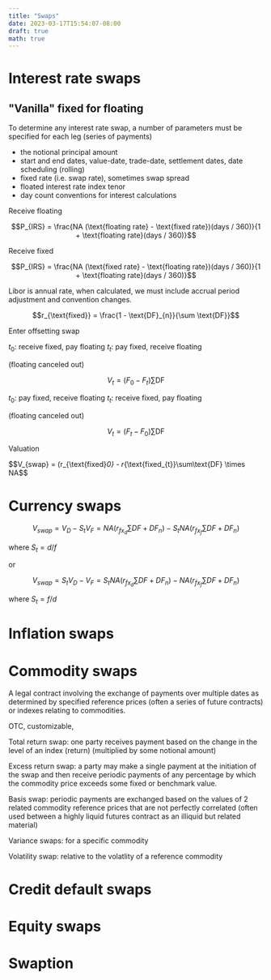 ```yaml
---
title: "Swaps"
date: 2023-03-17T15:54:07-08:00
draft: true
math: true
---
```


# Interest rate swaps

## "Vanilla" fixed for floating
To determine any interest rate swap, a number of parameters must be specified for each leg (series of payments)

- the notional principal amount
- start and end dates, value-date, trade-date,  settlement dates, date scheduling (rolling)
- fixed rate (i.e. swap rate), sometimes swap spread
- floated interest rate index tenor
- day count conventions for interest calculations

Receive floating

$$P_{IRS} = \frac{NA (\text{floating rate} - \text{fixed rate})(days / 360)}{1 + \text{floating rate}(days / 360)}$$

Receive fixed

$$P_{IRS} = \frac{NA (\text{fixed rate} - \text{floating rate})(days / 360)}{1 + \text{floating rate}(days / 360)}$$

Libor is annual rate, when calculated, we must include accrual period adjustment and convention changes.

$$r_{\text{fixed}} = \frac{1 - \text{DF}_{n}}{\sum \text{DF}}$$

Enter offsetting swap

$t_{0}$: receive fixed, pay floating
$t_{t}$: pay fixed, receive floating

(floating canceled out)

$$V_{t} = (F_{0} - F_{t}) \sum \text{DF}$$

$t_{0}$: pay fixed, receive floating
$t_{t}$: receive fixed, pay floating

(floating canceled out)

$$V_{t} = (F_{t} - F_{0}) \sum \text{DF}$$

Valuation

$$V_{swap} = (r_{\text{fixed}_0} - r_{\text{fixed_{t}}\sum\text{DF} \times NA$$

# Currency swaps

$$V_{swap} = V_{D} - S_{t} V_{F} = NA(r_{fx_d} \sum DF + DF_{n}) - S_{t}NA(r_{fx_f} \sum DF + DF_{n})$$

where $S_{t} = d/f$

or 

$$V_{swap} = S_{t} V_{D} - V_{F} = S_{t}NA(r_{fx_d} \sum DF + DF_{n}) - NA(r_{fx_f} \sum DF + DF_{n})$$

where $S_{t} = f/d$

# Inflation swaps

# Commodity swaps

A legal contract involving the exchange of payments over multiple dates as determined by specified reference prices (often a series of future contracts) or indexes relating to commodities.

OTC, customizable,

Total return swap: one party receives payment based on the change in the level of an index (return) (multiplied by some notional amount)

Excess return swap: a party may make a single payment at the initiation of the swap and then receive periodic payments of any percentage by which the commodity price exceeds some fixed or benchmark value.

Basis swap: periodic payments are exchanged based on the values of 2 related commodity reference prices that are not perfectly correlated (often used between a highly liquid futures contract as an illiquid but related material)

Variance swaps: for a specific commodity

Volatility swap: relative to the volatlity of a reference commodity

# Credit default swaps



# Equity swaps
# Swaption